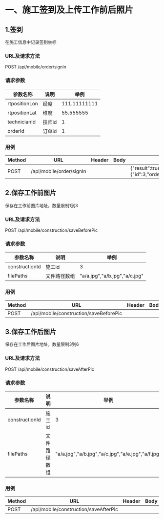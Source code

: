 # 一、施工签到及上传工作前后照片

## 1.签到
在施工信息中记录签到坐标


### URL及请求方法
POST /api/mobile/order/signIn

### 请求参数

| 参数名称 | 说明 | 举例 |
| ------ | ---- | --- |
| rtpositionLon | 经度 | 111.11111111 |
| rtpositionLat | 维度 | 55.555555 |
| technicianId | 技师id | 1 |
| orderId | 订单id | 1 |

### 用例
| Method | URL | Header | Body | Result |
| ------ | --- | ------ | ---- | ------ |
| POST | /api/mobile/order/signIn | | | {"result":true,"message":"signIn","error":null,"data":{"id":3,"orderId":1,"technicianId":1,"rtpositionLon":"111.11111111","rtpositionLat":"55.555555","startTime":null,"signinTime":1456457820198,"endTime":null,"beforePicA":null,"beforePicB":null,"beforePicC":null,"afterPicA":null,"afterPicB":null,"afterPicC":null,"afterPicD":null,"afterPicE":null,"afterPicF":null,"payfor":null,"workload":null}} |

## 2.保存工作前图片
保存在工作前图片地址，数量限制1到3


### URL及请求方法
POST /api/mobile/construction/saveBeforePic

### 请求参数

| 参数名称 | 说明 | 举例 |
| ------ | ---- | --- |
| constructionId | 施工id | 3 |
| filePaths | 文件路径数组 |"a/a.jpg","a/b.jpg","a/c.jpg" |

### 用例
| Method | URL | Header | Body | Result |
| ------ | --- | ------ | ---- | ------ |
| POST | /api/mobile/construction/saveBeforePic | | | {"result":true,"message":"saveBeforePic","error":null,"data":null} |

## 3.保存工作后图片
保存在工作后图片地址，数量限制3到6


### URL及请求方法
POST /api/mobile/construction/saveAfterPic

### 请求参数

| 参数名称 | 说明 | 举例 |
| ------ | ---- | --- |
| constructionId | 施工id | 3 |
| filePaths | 文件路径数组 |"a/a.jpg","a/b.jpg","a/c.jpg","a/e.jpg","a/f.jpg" |

### 用例
| Method | URL | Header | Body | Result |
| ------ | --- | ------ | ---- | ------ |
| POST | /api/mobile/construction/saveAfterPic | | | {"result":true,"message":"saveAfterPic","error":null,"data":null} |
